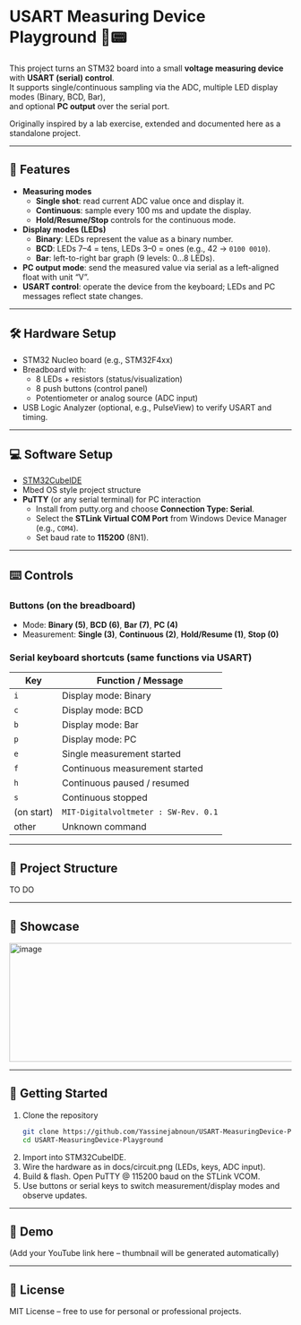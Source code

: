 # USART Measuring Device Playground 🔌📟

This project turns an STM32 board into a small **voltage measuring device** with **USART (serial) control**.  
It supports single/continuous sampling via the ADC, multiple LED display modes (Binary, BCD, Bar),  
and optional **PC output** over the serial port.

Originally inspired by a lab exercise, extended and documented here as a standalone project.

---

## 🎯 Features

- **Measuring modes**
  - **Single shot**: read current ADC value once and display it.
  - **Continuous**: sample every 100 ms and update the display.
  - **Hold/Resume/Stop** controls for the continuous mode. 
- **Display modes (LEDs)**
  - **Binary**: LEDs represent the value as a binary number.
  - **BCD**: LEDs 7–4 = tens, LEDs 3–0 = ones (e.g., 42 → `0100 0010`).
  - **Bar**: left-to-right bar graph (9 levels: 0…8 LEDs). 
- **PC output mode**: send the measured value via serial as a left-aligned float with unit “V”. 
- **USART control**: operate the device from the keyboard; LEDs and PC messages reflect state changes. 

---

## 🛠 Hardware Setup

- STM32 Nucleo board (e.g., STM32F4xx)
- Breadboard with:
  - 8 LEDs + resistors (status/visualization)
  - 8 push buttons (control panel)
  - Potentiometer or analog source (ADC input)
- USB Logic Analyzer (optional, e.g., PulseView) to verify USART and timing. 

---

## 💻 Software Setup

- [STM32CubeIDE](https://www.st.com/en/development-tools/stm32cubeide.html)
- Mbed OS style project structure
- **PuTTY** (or any serial terminal) for PC interaction  
  - Install from putty.org and choose **Connection Type: Serial**.  
  - Select the **STLink Virtual COM Port** from Windows Device Manager (e.g., `COM4`).  
  - Set baud rate to **115200** (8N1). 

---

## ⌨️ Controls

### Buttons (on the breadboard)
- Mode: **Binary (5)**, **BCD (6)**, **Bar (7)**, **PC (4)**
- Measurement: **Single (3)**, **Continuous (2)**, **Hold/Resume (1)**, **Stop (0)** 

### Serial keyboard shortcuts (same functions via USART)
| Key | Function / Message |
|---|---|
| `i` | Display mode: Binary |
| `c` | Display mode: BCD |
| `b` | Display mode: Bar |
| `p` | Display mode: PC |
| `e` | Single measurement started |
| `f` | Continuous measurement started |
| `h` | Continuous paused / resumed |
| `s` | Continuous stopped |
| (on start) | `MIT-Digitalvoltmeter : SW-Rev. 0.1` |
| other | Unknown command | 

---

## 📂 Project Structure
TO DO

---

## 📸 Showcase
<img width="761" height="212" alt="image" src="https://github.com/user-attachments/assets/920e540f-4864-4fc3-8a14-8531c718b9db" />

---

## 🚀 Getting Started

1. Clone the repository
   ```bash
   git clone https://github.com/Yassinejabnoun/USART-MeasuringDevice-Playground.git
   cd USART-MeasuringDevice-Playground
2. Import into STM32CubeIDE.
3. Wire the hardware as in docs/circuit.png (LEDs, keys, ADC input).
4. Build & flash. Open PuTTY @ 115200 baud on the STLink VCOM.
5. Use buttons or serial keys to switch measurement/display modes and observe updates.

---

## 🎥 Demo

(Add your YouTube link here – thumbnail will be generated automatically)

---

## 📜 License

MIT License – free to use for personal or professional projects.

